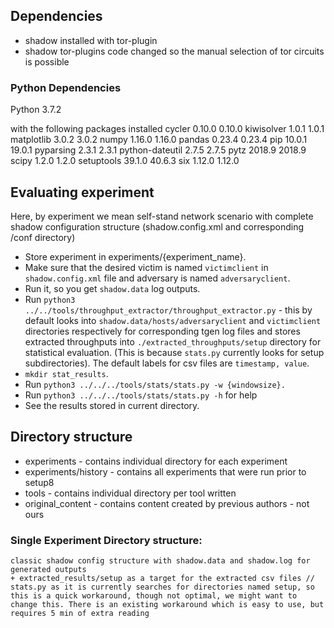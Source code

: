 ## Dependencies
* shadow installed with tor-plugin
* shadow tor-plugins code changed so the manual selection of tor circuits is possible

### Python Dependencies
Python          3.7.2

with the following packages installed 
cycler	        0.10.0	0.10.0
kiwisolver	    1.0.1	1.0.1
matplotlib	    3.0.2	3.0.2
numpy	        1.16.0	1.16.0
pandas	        0.23.4	0.23.4
pip	            10.0.1	19.0.1
pyparsing	    2.3.1	2.3.1
python-dateutil	2.7.5	2.7.5
pytz	        2018.9	2018.9
scipy	        1.2.0	1.2.0
setuptools	    39.1.0	40.6.3
six	            1.12.0	1.12.0

## Evaluating experiment
Here, by experiment we mean self-stand network scenario with complete shadow configuration structure (shadow.config.xml and corresponding /conf directory)
* Store experiment in experiments/{experiment_name}.
* Make sure that the desired victim is named `victimclient` in `shadow.config.xml` file and adversary is named `adversaryclient`. 
* Run it, so you get `shadow.data` log outputs.
* Run `python3 ../../tools/throughput_extractor/throughput_extractor.py` - this by default looks into `shadow.data/hosts/adversaryclient` and `victimclient` directories respectively for corresponding tgen log files and stores extracted throughputs into `./extracted_throughputs/setup` directory for statistical evaluation. (This is because `stats.py` currently looks for setup subdirectories). The default labels for csv files are `timestamp, value`.
* `mkdir stat_results`. 
* Run `python3 ../../../tools/stats/stats.py -w {windowsize}.`
* Run `python3 ../../../tools/stats/stats.py -h` for help
* See the results stored in current directory.

## Directory structure
* experiments - contains individual directory for each experiment
* experiments/history - contains all experiments that were run prior to setup8
* tools - contains individual directory per tool written
* original_content - contains content created by previous authors - not ours

### Single Experiment Directory structure:
	classic shadow config structure with shadow.data and shadow.log for generated outputs
	+ extracted_results/setup as a target for the extracted csv files // stats.py as it is currently searches for directories named setup, so this is a quick workaround, though not optimal, we might want to change this. There is an existing workaround which is easy to use, but requires 5 min of extra reading

